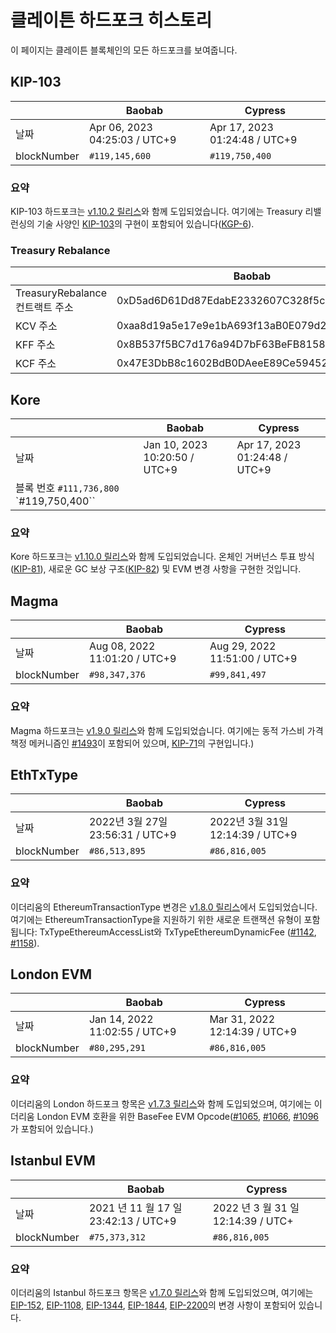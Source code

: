 # 클레이튼 하드포크 히스토리

이 페이지는 클레이튼 블록체인의 모든 하드포크를 보여줍니다.

## KIP-103

| ` ` | Baobab | Cypress |
| --------------- | --------------- | --------------- |
| 날짜 | Apr 06, 2023 04:25:03 / UTC+9 | Apr 17, 2023 01:24:48 / UTC+9 |
| blockNumber | `#119,145,600` | `#119,750,400` |

### 요약

KIP-103 하드포크는 [v1.10.2 릴리스](https://github.com/klaytn/klaytn/releases/tag/v1.10.2)와 함께 도입되었습니다. 여기에는 Treasury 리밸런싱의 기술 사양인 [KIP-103](https://kips.klaytn.foundation/KIPs/kip-103)의 구현이 포함되어 있습니다([KGP-6](https://govforum.klaytn.foundation/t/kgp-6-proposal-to-establish-a-sustainable-and-verifiable-klay-token-economy/157)).


### Treasury Rebalance

| ` ` | Baobab | Cypress |
| --------------- | --------------- | --------------- |
| TreasuryRebalance 컨트랙트 주소 | 0xD5ad6D61Dd87EdabE2332607C328f5cc96aeCB95 | 0xD5ad6D61Dd87EdabE2332607C328f5cc96aeCB95 |
| KCV 주소 | 0xaa8d19a5e17e9e1bA693f13aB0E079d274a7e51E | 0x4f04251064274252D27D4af55BC85b68B3adD992 |
| KFF 주소 | 0x8B537f5BC7d176a94D7bF63BeFB81586EB3D1c0E | 0x85D82D811743b4B8F3c48F3e48A1664d1FfC2C10 |
| KCF 주소 | 0x47E3DbB8c1602BdB0DAeeE89Ce59452c4746CA1C | 0xdd4C8d805fC110369D3B148a6692F283ffBDCcd3 |


## Kore
| ` ` | Baobab | Cypress |
| --------------- | --------------- | --------------- |
| 날짜 | Jan 10, 2023 10:20:50 / UTC+9 | Apr 17, 2023 01:24:48 / UTC+9 |
| 블록 번호 ``#111,736,800`` `#119,750,400``

### 요약

Kore 하드포크는 [v1.10.0 릴리스](https://github.com/klaytn/klaytn/releases/tag/v1.10.0)와 함께 도입되었습니다. 온체인 거버넌스 투표 방식([KIP-81](https://kips.klaytn.foundation/KIPs/kip-81)), 새로운 GC 보상 구조([KIP-82](https://kips.klaytn.foundation/KIPs/kip-82)) 및 EVM 변경 사항을 구현한 것입니다.

## Magma
| ` ` | Baobab | Cypress |
| --------------- | --------------- | --------------- |
| 날짜 | Aug 08, 2022 11:01:20 / UTC+9 | Aug 29, 2022 11:51:00 / UTC+9 |
| blockNumber | `#98,347,376` | `#99,841,497` |

### 요약

Magma 하드포크는 [v1.9.0 릴리스](https://github.com/klaytn/klaytn/releases/tag/v1.9.0)와 함께 도입되었습니다. 여기에는 동적 가스비 가격 책정 메커니즘인 [#1493](https://github.com/klaytn/klaytn/pull/1493)이 포함되어 있으며, [KIP-71](https://kips.klaytn.foundation/KIPs/kip-71)의 구현입니다.)

## EthTxType

| ` ` | Baobab | Cypress |
| --------------- | --------------- | --------------- |
| 날짜 | 2022년 3월 27일 23:56:31 / UTC+9 | 2022년 3월 31일 12:14:39 / UTC+9 |
| blockNumber | `#86,513,895` | `#86,816,005` |

### 요약

이더리움의 EthereumTransactionType 변경은 [v1.8.0 릴리스](https://github.com/klaytn/klaytn/releases/tag/v1.8.0)에서 도입되었습니다. 여기에는 EthereumTransactionType을 지원하기 위한 새로운 트랜잭션 유형이 포함됩니다: TxTypeEthereumAccessList와 TxTypeEthereumDynamicFee ([#1142](https://github.com/klaytn/klaytn/pull/1142), [#1158](https://github.com/klaytn/klaytn/pull/1158)).

## London EVM

| ` ` | Baobab | Cypress |
| --------------- | --------------- | --------------- |
| 날짜 | Jan 14, 2022 11:02:55 / UTC+9 | Mar 31, 2022 12:14:39 / UTC+9 |
| blockNumber | `#80,295,291` | `#86,816,005` |

### 요약

이더리움의 London 하드포크 항목은 [v1.7.3 릴리스](https://github.com/klaytn/klaytn/releases/tag/v1.7.3)와 함께 도입되었으며, 여기에는 이더리움 London EVM 호환을 위한 BaseFee EVM Opcode([#1065](https://github.com/klaytn/klaytn/pull/1065), [#1066](https://github.com/klaytn/klaytn/pull/1066), [#1096](https://github.com/klaytn/klaytn/pull/1096)가 포함되어 있습니다.)

## Istanbul EVM

| ` ` | Baobab | Cypress |
| --------------- | --------------- | --------------- |
| 날짜 | 2021 년 11 월 17 일 23:42:13 / UTC+9 | 2022 년 3 월 31 일 12:14:39 / UTC+ |
| blockNumber | `#75,373,312` | `#86,816,005` |

### 요약

이더리움의 Istanbul 하드포크 항목은 [v1.7.0 릴리스](https://github.com/klaytn/klaytn/releases/tag/v1.7.0)와 함께 도입되었으며, 여기에는 [EIP-152](https://eips.ethereum.org/EIPS/eip-152), [EIP-1108](https://eips.ethereum.org/EIPS/eip-1108), [EIP-1344](https://eips.ethereum.org/EIPS/eip-1344), [EIP-1844](https://eips.ethereum.org/EIPS/eip-1844), [EIP-2200](https://eips.ethereum.org/EIPS/eip-2200)의 변경 사항이 포함되어 있습니다.